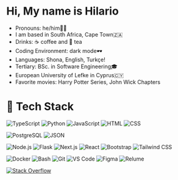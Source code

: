 # Hi, My name is Hilario

<ul>
 <li> Pronouns: he/him👨🏾</li> 
 <li> I am based in South Africa, Cape Town🇿🇦</li> 
 <li> Drinks: ☕ coffee and 🍵 tea</li>
 <li> Coding Environment: dark mode🕶</li>
 <li> Languages: Shona, English, Turkçe!</li>
 <li> Tertiary: BSc. in Software Engineering🎓</li> 
 <li> European University of Lefke in Cyprus🇨🇾</li>
  <li>Favorite movies: Harry Potter Series, John Wick Chapters</li>
</ul>

# 💼 Tech Stack
![TypeScript](https://img.shields.io/badge/TypeScript-3178C6.svg?style=for-the-badge&logo=typescript&logoColor=white)
![Python](https://img.shields.io/badge/Python-3776AB.svg?style=for-the-badge&logo=python&logoColor=white)
![JavaScript](https://img.shields.io/badge/JavaScript-F7DF1E.svg?style=for-the-badge&logo=JavaScript&logoColor=black)
![HTML](https://img.shields.io/badge/HTML5-E34F26?style=for-the-badge&logo=html5&logoColor=white)
![CSS](https://img.shields.io/badge/-css3-1572B6?&style=for-the-badge&logo=css3&logoColor=white)

![PostgreSQL](https://img.shields.io/badge/PostgreSQL-336791.svg?style=for-the-badge&logo=postgresql&logoColor=white)
![JSON](https://img.shields.io/badge/JSON-000000.svg?style=for-the-badge&logo=json&logoColor=white)

![Node.js](https://img.shields.io/badge/Node.js-339933?style=for-the-badge&logo=nodedotjs&logoColor=white)
![Flask](https://img.shields.io/badge/Flask-000000.svg?style=for-the-badge&logo=flask&logoColor=white)
![Next.js](https://img.shields.io/badge/Next.js-000000.svg?style=for-the-badge&logo=next.js&logoColor=white)
![React](https://img.shields.io/badge/React-61DAFB.svg?style=for-the-badge&logo=React&logoColor=black)
![Bootstrap](https://img.shields.io/badge/Bootstrap-7952B3.svg?style=for-the-badge&logo=bootstrap&logoColor=white)
![Tailwind CSS](https://img.shields.io/badge/Tailwind_CSS-38B2AC.svg?style=for-the-badge&logo=tailwind-css&logoColor=white)

![Docker](https://img.shields.io/badge/Docker-2496ED.svg?style=for-the-badge&logo=Docker&logoColor=white)
![Bash](https://img.shields.io/badge/GNU%20Bash-4EAA25.svg?style=for-the-badge&logo=GNU-Bash&logoColor=white)
![Git](https://img.shields.io/badge/-Git-F05032?&style=for-the-badge&logo=git&logoColor=white)
![VS Code](https://img.shields.io/badge/-VSCode-007ACC?&style=for-the-badge&logo=visual-studio-code&logoColor=white)
![Figma](https://img.shields.io/badge/Figma-F24E1E.svg?style=for-the-badge&logo=figma&logoColor=white)
![Relume](https://img.shields.io/badge/Relume-800080?style=for-the-badge&logo=relume&logoColor=white)

[![Stack Overflow](https://img.shields.io/badge/Stack%20Overflow-FE7A16.svg?style=for-the-badge&logo=stackoverflow&logoColor=white)](https://stackoverflow.com/)






